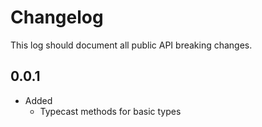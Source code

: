 Changelog
=========

This log should document all public API breaking changes.

0.0.1
-----
- Added
    - Typecast methods for basic types

